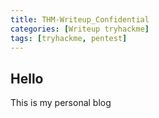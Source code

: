 ```yaml
---
title: THM-Writeup_Confidential
categories: [Writeup tryhackme]
tags: [tryhackme, pentest]
---
```


## Hello
This is my personal blog